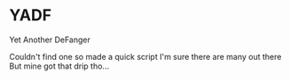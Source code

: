 # YADF
Yet Another DeFanger

Couldn't find one so made a quick script 
I'm sure there are many out there
But mine got that drip tho...
